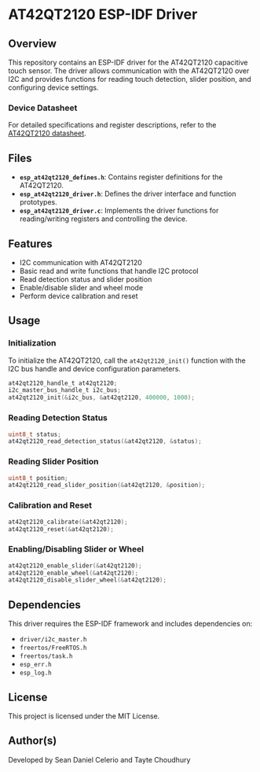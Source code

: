 # AT42QT2120 ESP-IDF Driver

## Overview
This repository contains an ESP-IDF driver for the AT42QT2120 capacitive touch sensor. The driver allows communication with the AT42QT2120 over I2C and provides functions for reading touch detection, slider position, and configuring device settings.

### Device Datasheet
For detailed specifications and register descriptions, refer to the [AT42QT2120 datasheet](https://ww1.microchip.com/downloads/en/DeviceDoc/doc9634.pdf).

## Files
- **`esp_at42qt2120_defines.h`**: Contains register definitions for the AT42QT2120.
- **`esp_at42qt2120_driver.h`**: Defines the driver interface and function prototypes.
- **`esp_at42qt2120_driver.c`**: Implements the driver functions for reading/writing registers and controlling the device.

## Features
- I2C communication with AT42QT2120
- Basic read and write functions that handle I2C protocol
- Read detection status and slider position
- Enable/disable slider and wheel mode
- Perform device calibration and reset

## Usage
### Initialization
To initialize the AT42QT2120, call the `at42qt2120_init()` function with the I2C bus handle and device configuration parameters.

```c
at42qt2120_handle_t at42qt2120;
i2c_master_bus_handle_t i2c_bus;
at42qt2120_init(&i2c_bus, &at42qt2120, 400000, 1000);
```

### Reading Detection Status
```c
uint8_t status;
at42qt2120_read_detection_status(&at42qt2120, &status);
```

### Reading Slider Position
```c
uint8_t position;
at42qt2120_read_slider_position(&at42qt2120, &position);
```

### Calibration and Reset
```c
at42qt2120_calibrate(&at42qt2120);
at42qt2120_reset(&at42qt2120);
```

### Enabling/Disabling Slider or Wheel
```c
at42qt2120_enable_slider(&at42qt2120);
at42qt2120_enable_wheel(&at42qt2120);
at42qt2120_disable_slider_wheel(&at42qt2120);
```

## Dependencies
This driver requires the ESP-IDF framework and includes dependencies on:
- `driver/i2c_master.h`
- `freertos/FreeRTOS.h`
- `freertos/task.h`
- `esp_err.h`
- `esp_log.h`

## License
This project is licensed under the MIT License.

## Author(s)
Developed by Sean Daniel Celerio and Tayte Choudhury